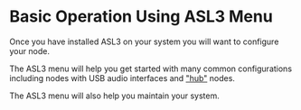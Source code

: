 # Basic Operation Using ASL3 Menu
Once you have installed ASL3 on your system you will want to configure your node.

The ASL3 menu will help you get started with many common configurations including nodes with USB audio interfaces and ["hub"](../basics/gettingstarted.md#what-is-a-hub) nodes.

The ASL3 menu will also help you maintain your system.